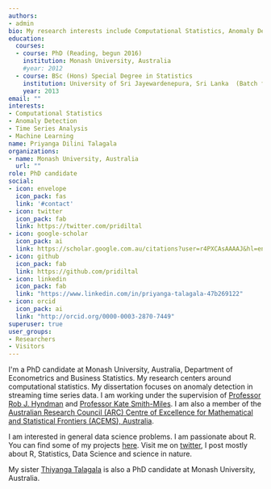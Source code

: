 ```yaml
---
authors:
- admin
bio: My research interests include Computational Statistics, Anomaly Detection, Time Series Analysis and Machine Learning.
education:
  courses:
  - course: PhD (Reading, begun 2016)
    institution: Monash University, Australia
    #year: 2012
  - course: BSc (Hons) Special Degree in Statistics
    institution: University of Sri Jayewardenepura, Sri Lanka  (Batch first and Professor R A Dayananda Gold Medalist)
    year: 2013
email: ""
interests:
- Computational Statistics
- Anomaly Detection
- Time Series Analysis
- Machine Learning
name: Priyanga Dilini Talagala
organizations:
- name: Monash University, Australia
  url: ""
role: PhD candidate
social:
- icon: envelope
  icon_pack: fas
  link: '#contact'
- icon: twitter
  icon_pack: fab
  link: https://twitter.com/pridiltal
- icon: google-scholar
  icon_pack: ai
  link: https://scholar.google.com.au/citations?user=r4PXCAsAAAAJ&hl=en
- icon: github
  icon_pack: fab
  link: https://github.com/pridiltal
- icon: linkedin
  icon_pack: fab
  link: "https://www.linkedin.com/in/priyanga-talagala-47b269122"
- icon: orcid
  icon_pack: ai
  link: "http://orcid.org/0000-0003-2870-7449"
superuser: true
user_groups:
- Researchers
- Visitors
---
```

I'm a PhD candidate at Monash University, Australia, Department of Econometrics and Business Statistics. My research centers around computational statistics. My dissertation focuses on anomaly detection in streaming time series data. I am working under the supervision of [Professor Rob J. Hyndman](https://robjhyndman.com/) and [Professor Kate Smith-Miles](http://katesmithmiles.wixsite.com/home). I am also a member of the [Australian Research Council (ARC) Centre of Excellence for Mathematical and Statistical Frontiers (ACEMS), Australia](https://acems.org.au/our-people/dilini-talagala).



I am interested in general data science problems. I am passionate about R. You can find some of my projects [here](https://prital.netlify.com/#projects). Visit me on [twitter](https://twitter.com/pridiltal), I post mostly about R, Statistics, Data Science and science in nature. 


My sister [Thiyanga Talagala](https://thiyanga.netlify.com/) is also a PhD candidate at Monash University, Australia. 


